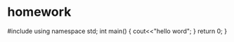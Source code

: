# homework
#include<iostream>
using namespace std;
  int main()
  {
  cout<<"hello word";
  }
  return 0;
  }
  

